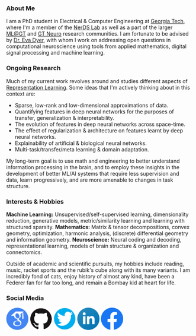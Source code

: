 ### About Me

I am a PhD student in Electrical & Computer Engineering at [Georgia Tech](https://www.gatech.edu/), where I'm a member of the [NerDS Lab](https://dyerlab.gatech.edu/) as well as a part of the larger [ML@GT](https://ml.gatech.edu/) and [GT Neuro](https://neuro.gatech.edu/) research communities. I am fortunate to be advised by [Dr. Eva Dyer](https://bme.gatech.edu/bme/faculty/Eva-Dyer), with whom I work on addressing open questions in computational neuroscience using tools from applied mathematics, digital signal processing and machine learning.

### Ongoing Research

Much of my current work revolves around and studies different aspects of [Representation Learning](https://arxiv.org/abs/1206.5538).
Some ideas that I'm actively thinking about in this context are:
- Sparse, low-rank and low-dimensional approximations of data.
- Quantifying features in deep neural networks for the purposes of transfer, generalization & interpretability.
- The evolution of features in deep neural networks across space-time.
- The effect of regularization & architecture on features learnt by deep neural networks.
- Explainability of artificial & biological neural networks.
- Multi-task/transfer/meta learning & domain adaptation.

My long-term goal is to use math and engineering to better understand information processing in the brain, and to employ these insights in the development of better ML/AI systems that require less supervision and data, learn progressively, and are more amenable to changes in task structure.

### Interests & Hobbies

**Machine Learning:** Unsupervised/self-supervised learning, dimensionality reduction, generative models, metric/similarity learning and learning with structured sparsity.
**Mathematics:** Matrix & tensor decompositions, convex geometry, optimization, harmonic analysis, (discrete) differential geometry and information geometry.
**Neuroscience:** Neural coding and decoding, representational learning, models of brain structure & organization and connectomics.

Outside of academic and scientific pursuits, my hobbies include reading, music, racket sports and the rubik's cube along with its many variants. I am incredibly fond of cats, enjoy history of almost any kind, have been a Federer fan for far too long, and remain a Bombay kid at heart for life.

### Social Media
<p float="left">
<a href="https://scholar.google.com/citations?user=wyXqxjwAAAAJ&hl=en"><img src="/images/google-scholar-logo.png" height="60" width="60" /></a>
<a href="https://github.com/AishwaryaHB"><img src="/images/GitHub-logo-crop.png" height="60" width="60" /></a>
<a href="https://twitter.com/Iishiiyaa"><img src="/images/twitter-logo-2.png" height="60" width="60" /></a>
<a href="https://www.linkedin.com/in/aishwaryahb"><img src="/images/linkedin-logo-2.png" height="60" width="60" /></a>
<a href="https://www.facebook.com/aishvarrya/"><img src="/images/facebook-logo-2019.png" height="60" width="60" /></a>
</p>
